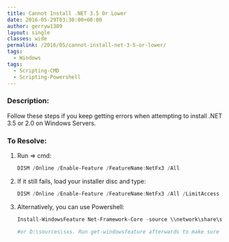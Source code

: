 ```yaml
---
title: Cannot Install .NET 3.5 Or Lower
date: 2016-05-29T03:30:00+00:00
author: gerryw1389
layout: single
classes: wide
permalink: /2016/05/cannot-install-net-3-5-or-lower/
tags:
  - Windows
tags:
  - Scripting-CMD
  - Scripting-Powershell
---
```

<!--more-->

### Description:

Follow these steps if you keep getting errors when attempting to install .NET 3.5 or 2.0 on Windows Servers.

### To Resolve:

1. Run => cmd:

   ```powershell
   DISM /Online /Enable-Feature /FeatureName:NetFx3 /All
   ```

2. If it still fails, load your installer disc and type:

   ```powershell
   DISM /Online /Enable-Feature /FeatureName:NetFx3 /All /LimitAccess /Source:d:\sources\sxs
   ```

3. Alternatively, you can use Powershell:

   ```powershell
   Install-WindowsFeature Net-Framework-Core -source \\network\share\sxs

   #or D:\sources\sxs. Run get-windowsfeature afterwards to make sure it installed.
   ```


